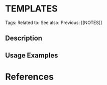 # TEMPLATES

Tags: 
Related to: 
See also: 
Previous: [[NOTES]]

## Description

## Usage Examples

### 

# References